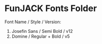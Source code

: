 # FunJACK Fonts Folder

Font Name / Style / Version:
1. Josefin Sans / Semi Bold / v12
2. Domine / Regular + Bold / v5
